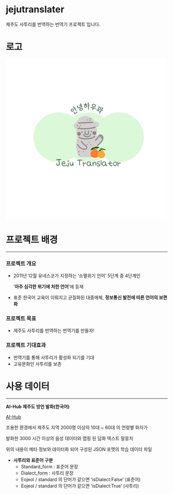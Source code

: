# jejutranslater
제주도 사투리를 번역하는 번역기 프로젝트 입니다.

# 로고 
![Alt text](003.jpg)

# 프로젝트 배경
---

### 프로젝트 개요

- 2011년 12월 유네스코가 지정하는 ‘소멸위기 언어’ 5단계 중 4단계인
    
    ‘**아주 심각한 위기에 처한 언어**’에 등재
    
- 표준 한국어 교육이 이뤄지고 균질화된 대중매체, **정보통신 발전에 따른 언어의 보편화**

### 프로젝트 목표

- 제주도 사투리를 번역하는 번역기를 만들자!

### 프로젝트 기대효과

- 번역기를 통해 사투리가 활성화 되기를 기대
- 고유문화인 사투리를 보존


# 사용 데이터

---

**AI-Hub 제주도 방언 발화(한국어)**

[AI-Hub](https://aihub.or.kr/aihubdata/data/view.do?currMenu=115&topMenu=100&aihubDataSe=realm&dataSetSn=121)

조용한 환경에서 제주도 지역 2000명 이상의 10대 ~ 60대 의 연령별 화자가 

발화한 3000 시간 이상의 음성 데이터와 맵핑 된 담화 텍스트 말뭉치

위의 내용이 메타 정보와 데이터화 되어 구성된 JSON 포맷의 학습 데이터 파일

- **사투리와 표준어 구분**
    - Standard_form : 표준어 문장
    - Dialect_form : 사투리 문장
    - Eojeol / standard 의 단어가 같으면 ‘isDialect:False’ (표준어)
    - Eojeol / standard 의 단어가 같으면 ‘isDialect:True’ (사투리)